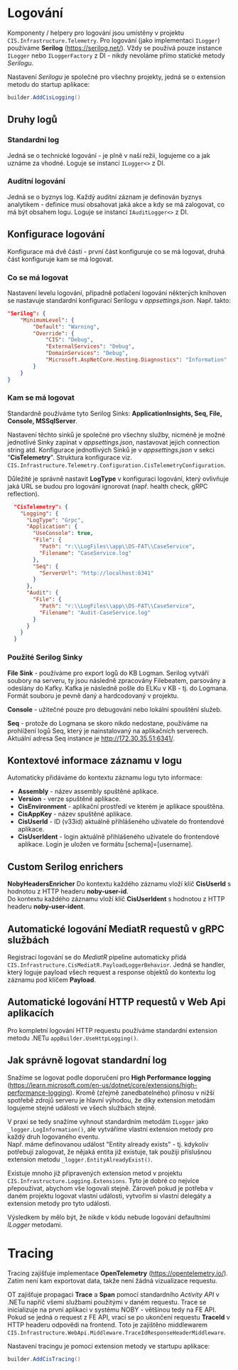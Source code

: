 ﻿# Logování
Komponenty / helpery pro logování jsou umístěny v projektu `CIS.Infrastructure.Telemetry`.
Pro logování (jako implementaci `ILogger`) používáme **Serilog** (https://serilog.net/).
Vždy se používá pouze instance `ILogger` nebo `ILoggerFactory` z DI - nikdy nevoláme přímo statické metody *Serilogu*.

Nastavení *Serilogu* je společné pro všechny projekty, jedná se o extension metodu do startup aplikace:
```csharp
builder.AddCisLogging()
```

## Druhy logů

### Standardní log
Jedná se o technické logování - je plně v naší režii, logujeme co a jak uznáme za vhodné. Loguje se instancí `ILogger<>` z DI.

### Auditní logování
Jedná se o byznys log. 
Každý auditní záznam je definován byznys analytikem - definice musí obsahovat jaká akce a kdy se má zalogovat, co má být obsahem logu.
Loguje se instancí `IAuditLogger<>` z DI.

## Konfigurace logování
Konfigurace má dvě části - první část konfiguruje co se má logovat, druhá část konfiguruje kam se má logovat.

### Co se má logovat
Nastavení levelu logování, případně potlačení logování některých knihoven se nastavuje standardní konfigurací Serilogu v *appsettings.json*. Např. takto:
```json
"Serilog": {
    "MinimumLevel": {
        "Default": "Warning",
        "Override": {
            "CIS": "Debug",
            "ExternalServices": "Debug",
            "DomainServices": "Debug",
            "Microsoft.AspNetCore.Hosting.Diagnostics": "Information"
        }
    }
}
```

### Kam se má logovat
Standardně používáme tyto Serilog Sinks: **ApplicationInsights, Seq, File, Console, MSSqlServer**.

Nastavení těchto sinků je společné pro všechny služby, nicméně je možné jednotlivé Sinky zapínat v *appsettings.json*, nastavovat jejich connection string atd.
Konfigurace jednotlivých Sinků je v *appsettings.json* v sekci "**CisTelemetry**". Struktura konfigurace viz. `CIS.Infrastructure.Telemetry.Configuration.CisTelemetryConfiguration`.

Důležité je správně nastavit **LogType** v konfiguraci logování, který ovlivňuje jaká URL se budou pro logování ignorovat (např. health check, gRPC reflection).

```json
  "CisTelemetry": {
    "Logging": {
      "LogType": "Grpc",
      "Application": {
        "UseConsole": true,
        "File": {
          "Path": "r:\\LogFiles\\app\\DS-FAT\\CaseService",
          "Filename": "CaseService.log"
        },
        "Seq": {
          "ServerUrl": "http://localhost:6341"
        }
      },
      "Audit": {
        "File": {
          "Path": "r:\\LogFiles\\app\\DS-FAT\\CaseService",
          "Filename": "Audit-CaseService.log"
        }
      }
    }
  }
```

### Použité Serilog Sinky
**File Sink** - používáme pro export logů do KB Logman. Serilog vytváří soubory na serveru, ty jsou následně zpracovány Filebeatem, parsovány a odeslány do Kafky. 
Kafka je následně pošle do ELKu v KB - tj. do Logmana. Formát souboru je pevně daný a hardcodovaný v projektu.

**Console** - užitečné pouze pro debugování nebo lokální spouštění služeb.

**Seq** - protože do Logmana se skoro nikdo nedostane, používáme na prohlížení logů Seq, který je nainstalovaný na aplikačních serverech. Aktuální adresa Seq instance je http://172.30.35.51:6341/.

## Kontextové informace záznamu v logu
Automaticky přidáváme do kontextu záznamu logu tyto informace:

- **Assembly** - název assembly spuštěné aplikace.  
- **Version** - verze spuštěné aplikace.  
- **CisEnvironment** - aplikační prostředí ve kterém je aplikace spouštěna.  
- **CisAppKey** - název spuštěné aplikace.
- **CisUserId** - ID (v33id) aktuálně přihlášeného uživatele do frontendové aplikace.
- **CisUserIdent** - login aktuálně přihlášeného uživatele do frontendové aplikace. Login je uložen ve formátu [schema]=[username].

## Custom Serilog enrichers
**NobyHeadersEnricher**
Do kontextu každého záznamu vloží klíč **CisUserId** s hodnotou z HTTP headeru **noby-user-id**.  
Do kontextu každého záznamu vloží klíč **CisUserIdent** s hodnotou z HTTP headeru **noby-user-ident**.

## Automatické logování MediatR requestů v gRPC službách
Registrací logování se do *MediatR* pipeline automaticky přidá `CIS.Infrastructure.CisMediatR.PayloadLoggerBehavior`.
Jedná se handler, který loguje payload všech request a response objektů do kontextu log záznamu pod klíčem **Payload**.

## Automatické logování HTTP requestů v Web Api aplikacích
Pro kompletní logování HTTP requestu používáme standardní extension metodu .NETu `appBuilder.UseHttpLogging()`.

## Jak správně logovat standardní log
Snažíme se logovat podle doporučení pro **High Performance logging** (https://learn.microsoft.com/en-us/dotnet/core/extensions/high-performance-logging).
Kromě (zřejmě zanedbatelného) přínosu v nižší spotřebě zdrojů serveru je hlavní výhodou, že díky extension metodám logujeme stejné události ve všech službách stejně.

V praxi se tedy snažíme vyhnout standardním metodám `ILogger` jako `_logger.LogInformation()`, ale vytváříme vlastní extension metody pro každý druh logovaného eventu.  
Např. máme definovanou událost "Entity already exists" - tj. kdykoliv potřebuji zalogovat, že nějaká entita již existuje, tak použiji příslušnou extension metodu `_logger.EntityAlreadyExist()`.

Existuje mnoho již připravených extension metod v projektu `CIS.Infrastructure.Logging.Extensions`.
Tyto je dobré co nejvíce přepoužívat, abychom vše logovali stejně.
Zároveň pokud je potřeba v daném projektu logovat vlastní události, vytvořím si vlastní delegáty a extension metody pro tyto události.

Výsledkem by mělo být, že nikde v kódu nebude logování defaultními *ILogger* metodami.

# Tracing
Tracing zajišťuje implementace **OpenTelemetry** (https://opentelemetry.io/).
Zatím není kam exportovat data, takže není žádná vizualizace requestu.

OT zajišťuje propagaci **Trace** a **Span** pomocí standardního *Activity API* v .NETu napříč všemi službami použitými v daném requestu.
Trace se inicializuje na první aplikaci v systému NOBY - většinou tedy na FE API. 
Pokud se jedná o request z FE API, vrací se po ukončení requestu **TraceId** v HTTP headeru odpovědi na frontend. Toto je zajištěno middlewarem `CIS.Infrastructure.WebApi.Middleware.TraceIdResponseHeaderMiddleware`.

Nastavení tracingu je pomocí extension metody ve startupu aplikace:
```csharp
builder.AddCisTracing()
```
